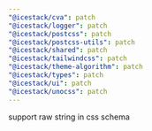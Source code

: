 ```yaml
---
"@icestack/cva": patch
"@icestack/logger": patch
"@icestack/postcss": patch
"@icestack/postcss-utils": patch
"@icestack/shared": patch
"@icestack/tailwindcss": patch
"@icestack/theme-algorithm": patch
"@icestack/types": patch
"@icestack/ui": patch
"@icestack/unocss": patch
---
```


support raw string in css schema
